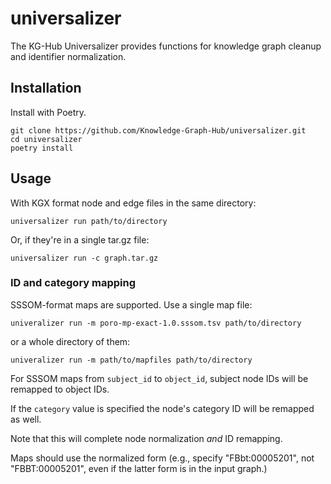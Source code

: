 # universalizer

The KG-Hub Universalizer provides functions for knowledge graph cleanup and identifier normalization.

## Installation

Install with Poetry.
```
git clone https://github.com/Knowledge-Graph-Hub/universalizer.git
cd universalizer
poetry install
```

## Usage

With KGX format node and edge files in the same directory:

```
universalizer run path/to/directory
```

Or, if they're in a single tar.gz file:

```
universalizer run -c graph.tar.gz
```

### ID and category mapping

SSSOM-format maps are supported. Use a single map file:

```
univeralizer run -m poro-mp-exact-1.0.sssom.tsv path/to/directory
```

or a whole directory of them:

```
univeralizer run -m path/to/mapfiles path/to/directory
```

For SSSOM maps from `subject_id` to `object_id`, subject node IDs will be remapped to object IDs.

If the `category` value is specified the node's category ID will be remapped as well.

Note that this will complete node normalization *and* ID remapping. 

Maps should use the normalized form (e.g., specify "FBbt:00005201", not "FBBT:00005201", even if the latter form is in the input graph.)
